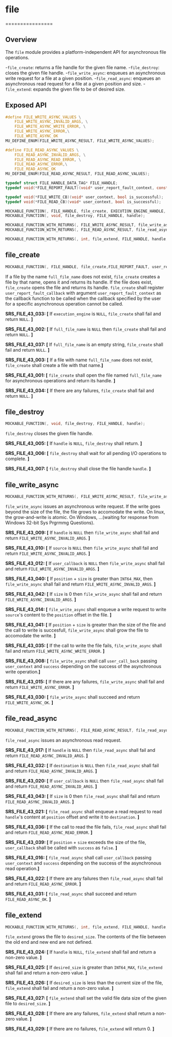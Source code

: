 # file
================

## Overview

The `file` module provides a platform-independent API for asynchronous file operations.

-`file_create`: returns a file handle for the given file name.
-`file_destroy`: closes the given file handle.
-`file_write_async`: enqueues an asynchronous write request for a file at a given position.
-`file_read_async`: enqueues an asynchronous read request for a file at a given position and size.
-`file_extend`: expands the given file to be of desired size.

## Exposed API

```c
#define FILE_WRITE_ASYNC_VALUES \
    FILE_WRITE_ASYNC_INVALID_ARGS, \
    FILE_WRITE_ASYNC_WRITE_ERROR, \
    FILE_WRITE_ASYNC_ERROR,\
    FILE_WRITE_ASYNC_OK
MU_DEFINE_ENUM(FILE_WRITE_ASYNC_RESULT, FILE_WRITE_ASYNC_VALUES);

#define FILE_READ_ASYNC_VALUES \
    FILE_READ_ASYNC_INVALID_ARGS, \
    FILE_READ_ASYNC_READ_ERROR, \
    FILE_READ_ASYNC_ERROR,\
    FILE_READ_ASYNC_OK
MU_DEFINE_ENUM(FILE_READ_ASYNC_RESULT, FILE_READ_ASYNC_VALUES);

typedef struct FILE_HANDLE_DATA_TAG* FILE_HANDLE;
typedef void(*FILE_REPORT_FAULT)(void* user_report_fault_context, const char* information);

typedef void(*FILE_WRITE_CB)(void* user_context, bool is_successful);
typedef void(*FILE_READ_CB)(void* user_context, bool is_successful);

MOCKABLE_FUNCTION(, FILE_HANDLE, file_create, EXECUTION_ENGINE_HANDLE, execution_engine, const char*, full_file_name, FILE_REPORT_FAULT, user_report_fault_callback, void*, user_report_fault_context);
MOCKABLE_FUNCTION(, void, file_destroy, FILE_HANDLE, handle);

MOCKABLE_FUNCTION_WITH_RETURNS(, FILE_WRITE_ASYNC_RESULT, file_write_async, FILE_HANDLE, handle, const unsigned char*, source, uint32_t, size, uint64_t, position, FILE_WRITE_CB, user_callback, void*, user_context)(FILE_WRITE_ASYNC_OK, FILE_WRITE_ASYNC_ERROR);
MOCKABLE_FUNCTION_WITH_RETURNS(, FILE_READ_ASYNC_RESULT, file_read_async, FILE_HANDLE, handle, unsigned char*, destination, uint64_t, position, uint32_t, size, FILE_CB, user_callback, void*, user_context)(FILE_READ_ASYNC_OK, FILE_READ_ASYNC_ERROR);

MOCKABLE_FUNCTION_WITH_RETURNS(, int, file_extend, FILE_HANDLE, handle, uint64_t, desired_size)(0, MU_FAILURE);
```

## file_create

```c
MOCKABLE_FUNCTION(, FILE_HANDLE, file_create,FILE_REPORT_FAULT, user_report_fault_callback, void*, user_report_fault_context, EXECUTION_ENGINE_HANDLE, execution_engine, const char*, full_file_name);
```

If a file by the name `full_file_name` does not exist, `file_create` creates a file by that name, opens it and returns its handle. If the file does exist, `file_create` opens the file and returns its handle. `file_create` shall register `user_report_fault_callback` with argument `user_report_fault_context` as the callback function to be called when the callback specified by the user for a specific asynchronous operation cannot be called.

**SRS_FILE_43_033: [** If `execution_engine` is `NULL`, `file_create` shall fail and return `NULL`. **]**

**SRS_FILE_43_002: [** If `full_file_name` is `NULL` then `file_create` shall fail and return `NULL`. **]**

**SRS_FILE_43_037: [** If `full_file_name` is an empty string, `file_create` shall fail and return `NULL`. **]**

**SRS_FILE_43_003: [** If a file with name `full_file_name` does not exist, `file_create` shall create a file with that name.**]**

**SRS_FILE_43_001: [** `file_create` shall open the file named `full_file_name` for asynchronous operations and return its handle. **]**

**SRS_FILE_43_034: [** If there are any failures, `file_create` shall fail and return `NULL`. **]**

## file_destroy 

```c
MOCKABLE_FUNCTION(, void, file_destroy, FILE_HANDLE, handle);
```

`file_destroy` closes the given file handle.

**SRS_FILE_43_005: [** If `handle` is `NULL`, `file_destroy` shall return. **]**

**SRS_FILE_43_006: [** `file_destroy` shall wait for all pending I/O operations to complete. **]**

**SRS_FILE_43_007: [** `file_destroy` shall close the file handle `handle`. **]**

## file_write_async

```c
MOCKABLE_FUNCTION_WITH_RETURNS(, FILE_WRITE_ASYNC_RESULT, file_write_async, FILE_HANDLE, handle, const unsigned char*, source, uint32_t, size, uint64_t, position, FILE_WRITE_CB, user_callback, void*, user_context)(FILE_WRITE_ASYNC_OK, FILE_WRITE_ASYNC_ERROR);
```

`file_write_async` issues an asynchronous write request. If the write goes beyond the size of the file, the file grows to accomodate the write. On linux, the grow-and-write is atomic. On Windows, ...(waiting for response from Windows 32-bit Sys Prgrmmg Questions).

**SRS_FILE_43_009: [** If `handle` is `NULL` then `file_write_async` shall fail and return `FILE_WRITE_ASYNC_INVALID_ARGS`. **]**

**SRS_FILE_43_010: [** If `source` is `NULL` then `file_write_async` shall fail and return `FILE_WRITE_ASYNC_INVALID_ARGS`. **]**

**SRS_FILE_43_012: [** If `user_callback` is `NULL` then `file_write_async` shall fail and return `FILE_WRITE_ASYNC_INVALID_ARGS`. **]**

**SRS_FILE_43_040: [** If `position` + `size` is greater than `INT64_MAX`, then `file_write_async` shall fail and return `FILE_WRITE_ASYNC_INVALID_ARGS`. **]**

**SRS_FILE_43_042: [** If `size` is 0 then `file_write_async` shall fail and return `FILE_WRITE_ASYNC_INVALID_ARGS`. **]**

**SRS_FILE_43_014: [** `file_write_async` shall enqueue a write request to write `source`'s content to the `position` offset in the file. **]**

**SRS_FILE_43_041: [** If `position` + `size` is greater than the size of the file and the call to write is succesfull, `file_write_async` shall grow the file to accomodate the write. **]**

**SRS_FILE_43_035: [** If the call to write the file fails, `file_write_async` shall fail and return `FILE_WRITE_ASYNC_WRITE_ERROR`. **]**

**SRS_FILE_43_008: [** `file_write_async` shall call `user_call_back` passing `user_context` and `success` depending on the success of the asynchronous write operation.**]**

**SRS_FILE_43_015: [** If there are any failures, `file_write_async` shall fail and return `FILE_WRITE_ASYNC_ERROR`. **]**

**SRS_FILE_43_030: [** `file_write_async` shall succeed and return `FILE_WRITE_ASYNC_OK`. **]**

## file_read_async

```c
MOCKABLE_FUNCTION_WITH_RETURNS(, FILE_READ_ASYNC_RESULT, file_read_async, FILE_HANDLE, handle, uint64_t, position, unsigned char*, destination, uint32_t, size,FILE_READ_CB, user_callback, void*, user_context)(FILE_READ_ASYNC_OK, FILE_READ_ASYNC_ERROR);
```

`file_read_async` issues an asynchronous read request.

**SRS_FILE_43_017: [** If `handle` is `NULL` then `file_read_async` shall fail and return `FILE_READ_ASYNC_INVALID_ARGS`. **]**

**SRS_FILE_43_032: [** If `destination` is `NULL` then `file_read_async` shall fail and return `FILE_READ_ASYNC_INVALID_ARGS`. **]**

**SRS_FILE_43_020: [** If `user_callback` is `NULL` then `file_read_async` shall fail and return `FILE_READ_ASYNC_INVALID_ARGS`. **]**

**SRS_FILE_43_043: [** If `size` is 0 then `file_read_async` shall fail and return `FILE_READ_ASYNC_INVALID_ARGS`. **]**

**SRS_FILE_43_021: [** `file_read_async` shall enqueue a read request to read `handle`'s content at `position` offset and write it to `destination`. **]**

**SRS_FILE_43_036: [** If the call to read the file fails, `file_read_async` shall fail and return `FILE_READ_ASYNC_READ_ERROR`. **]**

**SRS_FILE_43_039: [** If `position` + `size` exceeds the size of the file, `user_callback` shall be called with `success` as `false`. **]**

**SRS_FILE_43_016: [** `file_read_async` shall call `user_callback` passing `user_context` and `success` depending on the success of the asynchronous read operation.**]**

**SRS_FILE_43_022: [** If there are any failures then `file_read_async` shall fail and return `FILE_READ_ASYNC_ERROR`. **]**

**SRS_FILE_43_031: [** `file_read_async` shall succeed and return `FILE_READ_ASYNC_OK`. **]**

## file_extend

```c
MOCKABLE_FUNCTION_WITH_RETURNS(, int, file_extend, FILE_HANDLE, handle, uint64_t, desired_size)(0, MU_FAILURE);
```

`file_extend` grows the file to `desired_size`. The contents of the file between the old end and new end are not defined.

**SRS_FILE_43_024: [** If `handle` is `NULL`, `file_extend` shall fail and return a non-zero value. **]**

**SRS_FILE_43_025: [** If `desired_size` is greater than `INT64_MAX`, `file_extend` shall fail and return a non-zero value. **]**

**SRS_FILE_43_026: [** If `desired_size` is less than the current size of the file, `file_extend` shall fail and return a non-zero value. **]**

**SRS_FILE_43_027: [** `file_extend` shall set the valid file data size of the given file to `desired_size`. **]**

**SRS_FILE_43_028: [** If there are any failures, `file_extend` shall return a non-zero value. **]**

**SRS_FILE_43_029: [** If there are no failures, `file_extend` will return 0. **]**